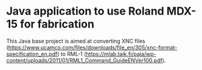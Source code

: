 # Java application to use Roland MDX-15 for fabrication

This Java base project is aimed at converting XNC files (https://www.ucamco.com/files/downloads/file_en/305/xnc-format-specification_en.pdf) to RML-1 (https://mlab.taik.fi/paja/wp-content/uploads/2011/01/RML1_Command_GuideENVer100.pdf).  

